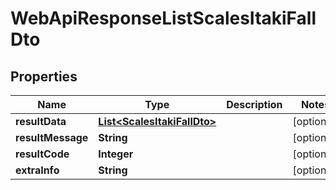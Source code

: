 # WebApiResponseListScalesItakiFallDto

## Properties
Name | Type | Description | Notes
------------ | ------------- | ------------- | -------------
**resultData** | [**List&lt;ScalesItakiFallDto&gt;**](ScalesItakiFallDto.md) |  |  [optional]
**resultMessage** | **String** |  |  [optional]
**resultCode** | **Integer** |  |  [optional]
**extraInfo** | **String** |  |  [optional]
